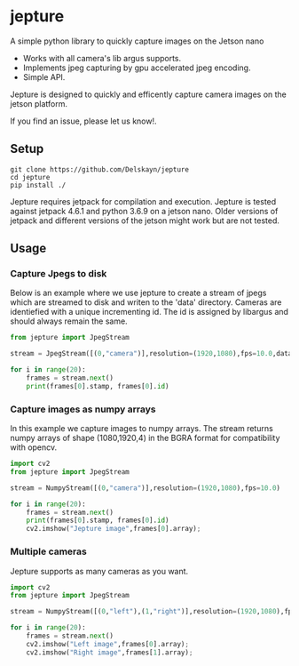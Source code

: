 # jepture
A simple python library to quickly capture images on the Jetson nano

- Works with all camera's lib argus supports.
- Implements jpeg capturing by gpu accelerated jpeg encoding.
- Simple API.

Jepture is designed to quickly and efficently capture camera images on the jetson platform.

If you find an issue, please let us know!.

Setup
-----

```
git clone https://github.com/Delskayn/jepture
cd jepture
pip install ./
```

Jepture requires jetpack for compilation and execution. 
Jepture is tested against jetpack 4.6.1 and python 3.6.9 on a jetson nano. 
Older versions of jetpack and different versions of the jetson might work but are not tested.

Usage
-----

### Capture Jpegs to disk
Below is an example where we use jepture to create a stream of jpegs which are streamed to disk and writen to the 'data' directory.
Cameras are identiefied with a unique incrementing id. The id is assigned by libargus and should always remain the same.
```python
from jepture import JpegStream

stream = JpegStream([(0,"camera")],resolution=(1920,1080),fps=10.0,data_dir="./data")

for i in range(20):
    frames = stream.next()
    print(frames[0].stamp, frames[0].id)
```

### Capture images as numpy arrays 

In this example we capture images to numpy arrays. The stream returns numpy arrays of shape (1080,1920,4) in the 
BGRA format for compatibility with opencv.
```python
import cv2
from jepture import JpegStream

stream = NumpyStream([(0,"camera")],resolution=(1920,1080),fps=10.0)

for i in range(20):
    frames = stream.next()
    print(frames[0].stamp, frames[0].id)
    cv2.imshow("Jepture image",frames[0].array);
```

### Multiple cameras

Jepture supports as many cameras as you want. 
```python
import cv2
from jepture import JpegStream

stream = NumpyStream([(0,"left"),(1,"right")],resolution=(1920,1080),fps=3.0)

for i in range(20):
    frames = stream.next()
    cv2.imshow("Left image",frames[0].array);
    cv2.imshow("Right image",frames[1].array);
```
